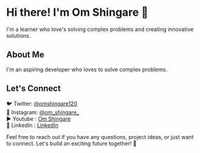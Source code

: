 # Hi there! I'm Om Shingare 👋

I'm a learner who love's solving complex problems and creating innovative solutions. 

## About Me

I'm an aspiring developer who loves to solve complex problems.

## Let's Connect

🐦 Twitter: [@omshingare120](https://twitter.com/omshingare120)  
📸 Instagram: [@om_shingare_](https://www.instagram.com/om_shingare_)  
▶️ Youtube : [Om Shingare](https://www.youtube.com/@om_shingare_)    
🔗 LinkedIn : [LinkedIn](https://www.linkedin.com/in/shingareom)


Feel free to reach out if you have any questions, project ideas, or just want to connect. Let's build an exciting future together! 🌟

